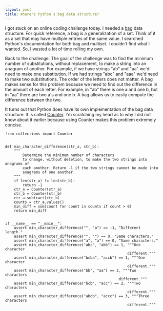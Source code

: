 ```yaml
---
layout: post
title: Where's Python's bag data structure?
---
```


I got stuck on an online coding challenge today. I needed a [bag](https://en.wikipedia.org/wiki/Set_(abstract_data_type)#Multiset) data structure. For quick reference, a bag is a generalization of a set. Think of it as a set that may have multiple entries of the same value. I searched Python's documentation for both bag and multiset. I couldn't find what I wanted. So, I wasted a lot of time rolling my own.

Back to the challenge. The goal of the challenge was to find the minimum number of substitutions, without replacement, to make a string into an anagram of another. For example, if we have strings "ab" and "aa" we'd need to make one substitution. If we had strings "abc" and "aaa" we'd need to make two substitutions. The order of the letters does not matter. A bag makes sense for this problem because we need to find out the difference in the amount of each letter. For example, in "ab" there is one a and one b, but in "aa" there are two a's and one b. A bag allows us to easily compute the difference between the two. 

It turns out that Python does have its own implementation of the bag data structure. It is called [Counter](https://docs.python.org/3.7/library/collections.html#collections.Counter). I'm scratching my head as to why I did not know about it earlier because using Counter makes this problem extremely concise.

    from collections import Counter


    def min_character_difference(str_a, str_b):
        """
            Determine the minimum number of characters
            to change, without deletion, to make the two strings into anagrams of
            each another. Return -1 if the two strings cannot be made into
            anagrams of one another.
        """
        if len(str_a) != len(str_b):
            return -1
        ctr_a = Counter(str_a)
        ctr_b = Counter(str_b)
        ctr_a.subtract(ctr_b)
        counts = ctr_a.values()
        min_diff = sum(count for count in counts if count > 0)
        return min_diff


    if __name__ == "__main__":
        assert min_character_difference("", "a") == -1, "Different length."
        assert min_character_difference("", "") == 0, "Same characters."
        assert min_character_difference("a", "a") == 0, "Same characters."
        assert min_character_difference("abc", "abb") == 1, """One character
                                                            different."""
        assert min_character_difference("bcba", "accb") == 1, """One character
                                                            different."""
        assert min_character_difference("bb", "aa") == 2, """Two characters
                                                        different."""
        assert min_character_difference("bcb", "acc") == 2, """Two characters
                                                            different."""
        assert min_character_difference("abdb", "accc") == 3, """Three characters
                                                            different."""

